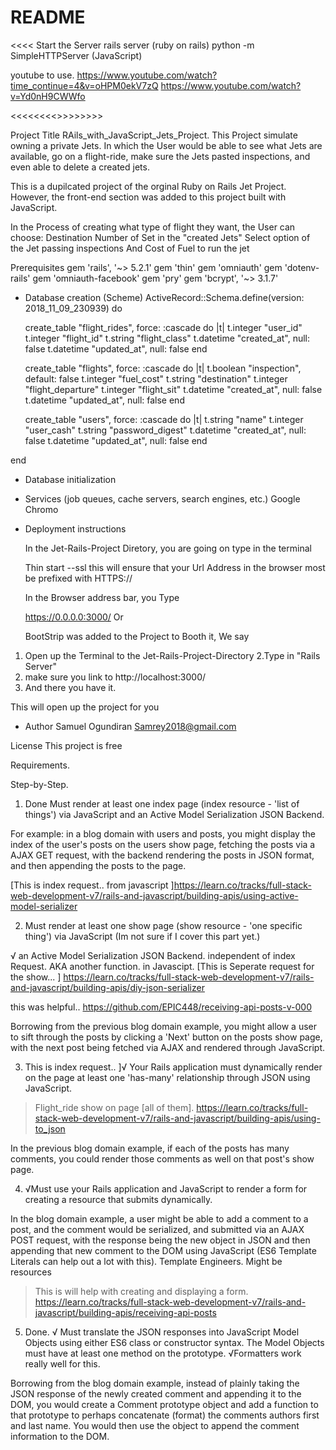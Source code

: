# README

<<<< Start the Server 
 rails server  (ruby on rails)
 python -m SimpleHTTPServer   (JavaScript)
>>>>>>>>>>
youtube to use. 
https://www.youtube.com/watch?time_continue=4&v=oHPM0ekV7zQ
https://www.youtube.com/watch?v=Yd0nH9CWWfo

 <<<<<<<<>>>>>>>>

Project Title
 RAils_with_JavaScript_Jets_Project.
  This Project simulate owning a private Jets. In which the User would be able to see what Jets are available, go on a flight-ride, make sure the Jets pasted inspections, and even able to delete a created jets.
  
   This is a dupilcated project of the orginal Ruby on Rails Jet Project. However, the front-end section was added to this project built with JavaScript. 


  In the Process of creating what type of flight they want, the User can choose:
   Destination
   Number of Set in the "created Jets"
   Select option of the Jet passing inspections
   And Cost of Fuel to run the jet
  

 Prerequisites
  gem 'rails', '~> 5.2.1'
  gem 'thin'
  gem 'omniauth'
  gem 'dotenv-rails'
  gem 'omniauth-facebook'
  gem 'pry'
   gem 'bcrypt', '~> 3.1.7'


* Database creation (Scheme)
ActiveRecord::Schema.define(version: 2018_11_09_230939) do

  create_table "flight_rides", force: :cascade do |t|
    t.integer "user_id"
    t.integer "flight_id"
    t.string "flight_class"
    t.datetime "created_at", null: false
    t.datetime "updated_at", null: false
  end

  create_table "flights", force: :cascade do |t|
    t.boolean "inspection", default: false
    t.integer "fuel_cost"
    t.string "destination"
    t.integer "flight_departure"
    t.integer "flight_sit"
    t.datetime "created_at", null: false
    t.datetime "updated_at", null: false
  end

  create_table "users", force: :cascade do |t|
    t.string "name"
    t.integer "user_cash"
    t.string "password_digest"
    t.datetime "created_at", null: false
    t.datetime "updated_at", null: false
  end

end

* Database initialization


* Services (job queues, cache servers, search engines, etc.)
   Google Chromo

* Deployment instructions

  In the Jet-Rails-Project Diretory,  you are going on type in the terminal

  Thin start --ssl 
   this will ensure that your Url Address in the browser most be prefixed with HTTPS://

   In the Browser address bar, you Type

   https://0.0.0.0:3000/ Or

   BootStrip was added to the Project
    to Booth it, We say

 1. Open up the Terminal to the     Jet-Rails-Project-Directory
 2.Type in "Rails Server"
 3. make sure you link to http://localhost:3000/
 4. And there you have it.

   This will open up the project for you

 * Author
 Samuel Ogundiran
 Samrey2018@gmail.com

 License
This project is free


Requirements. 

 Step-by-Step. 
1. Done	 Must render at least one index page (index resource - 'list of things') via JavaScript and an Active Model Serialization JSON Backend.

 For example: in a blog domain with users and posts, you might display the index of the user's posts on the users show page, fetching the posts via a AJAX GET request, with the backend rendering the posts in JSON format, and then appending the posts to the page.

[This is index request.. from javascript ]https://learn.co/tracks/full-stack-web-development-v7/rails-and-javascript/building-apis/using-active-model-serializer

2.	Must render at least one show page (show resource - 'one specific thing') via JavaScript  (Im not sure if I cover this part yet.)

√ an Active Model Serialization JSON Backend.
independent of index Request. AKA another function. in Javascipt. 
[This is Seperate  request for the show... ] https://learn.co/tracks/full-stack-web-development-v7/rails-and-javascript/building-apis/diy-json-serializer

this was helpful.. https://github.com/EPIC448/receiving-api-posts-v-000

Borrowing from the previous blog domain example, you might allow a user to sift through the posts by clicking a 'Next' button on the posts show page, with the next post being fetched via AJAX and rendered through JavaScript.

3.	This is index request.. ]√ Your Rails application must dynamically render on the page at least one 'has-many' relationship through JSON using JavaScript.

> Flight_ride show on page [all of them].  https://learn.co/tracks/full-stack-web-development-v7/rails-and-javascript/building-apis/using-to_json
 > 
In the previous blog domain example, if each of the posts has many comments, you could render those comments as well on that post's show page.

4. 	√Must use your Rails application and JavaScript to render a form for creating a resource that submits dynamically.


In the blog domain example, a user might be able to add a comment to a post, and the comment would be serialized, and submitted via an AJAX POST request, with the response being the new object in JSON and then appending that new comment to the DOM using JavaScript (ES6 Template Literals can help out a lot with this).
Template Engineers. Might be resources
> This is will help with creating and displaying a form.
> https://learn.co/tracks/full-stack-web-development-v7/rails-and-javascript/building-apis/receiving-api-posts

5. Done.	√ Must translate the JSON responses into JavaScript Model Objects using either ES6 class or constructor syntax. The Model Objects must have at least one method on the prototype. 
√Formatters work really well for this.

Borrowing from the blog domain example, instead of plainly taking the JSON response of the newly created comment and appending it to the DOM, you would create a Comment prototype object and add a function to that prototype to perhaps concatenate (format) the comments authors first and last name. You would then use the object to append the comment information to the DOM.








